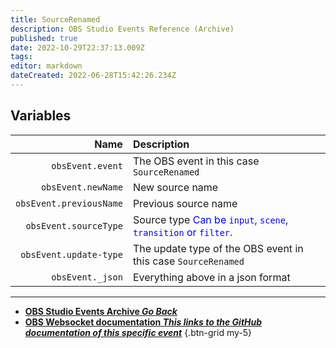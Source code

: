 ```yaml
---
title: SourceRenamed
description: OBS Studio Events Reference (Archive)
published: true
date: 2022-10-29T22:37:13.009Z
tags: 
editor: markdown
dateCreated: 2022-06-28T15:42:26.234Z
---
```


## Variables
Name | Description
----:|:------------
`obsEvent.event` | The OBS event in this case `SourceRenamed`
`obsEvent.newName` | New source name
`obsEvent.previousName` | Previous source name
`obsEvent.sourceType` | Source type <span style="color:blue">Can be `input`, `scene`, `transition` or `filter`.</span>
`obsEvent.update-type` | The update type of the OBS event in this case `SourceRenamed`
`obsEvent._json` | Everything above in a json format

---

- [<i class="mdi mdi-chevron-left"></i>**OBS Studio Events Archive *Go Back***](/Broadcasters/OBS/Archive/Events)
- [<i class="mdi mdi-github"></i> **OBS Websocket documentation *This links to the GitHub documentation of this specific event***](https://github.com/obsproject/obs-websocket/blob/4.x-current/docs/generated/protocol.md#sourcerenamed)
{.btn-grid my-5}
